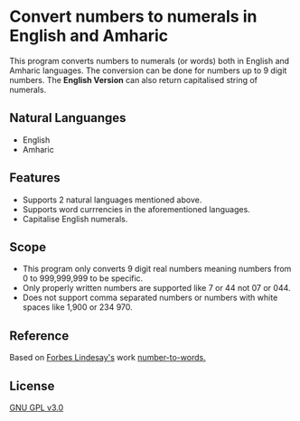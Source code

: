 # Convert numbers to numerals in English and Amharic
This program converts numbers to numerals (or words) both in English and Amharic languages. The conversion can be done for numbers up to 9 digit numbers. The **English Version** can also return capitalised string of numerals.

## Natural Languanges
- English
- Amharic

## Features
- Supports 2 natural languages mentioned above.
- Supports word currrencies in the aforementioned languages.
- Capitalise English numerals.

## Scope
- This program only converts 9 digit real numbers meaning numbers from 0 to 999,999,999 to be specific.
- Only properly written numbers are supported like 7 or 44 not 07 or 044.
- Does not support comma separated numbers or numbers with white spaces like 1,900 or 234 970.

## Reference
Based on [Forbes Lindesay's](https://gist.github.com/ForbesLindesay) work [number-to-words.](https://gist.github.com/ForbesLindesay/5467742)

## License
[GNU GPL v3.0](https://github.com/Mr-MaNia7/convert-numbers/blob/main/LICENSE)
